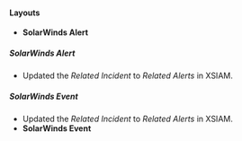 
#### Layouts
- **SolarWinds Alert**
##### SolarWinds Alert
- Updated the *Related Incident* to *Related Alerts* in XSIAM.
##### SolarWinds Event
- Updated the *Related Incident* to *Related Alerts* in XSIAM.
- **SolarWinds Event**
